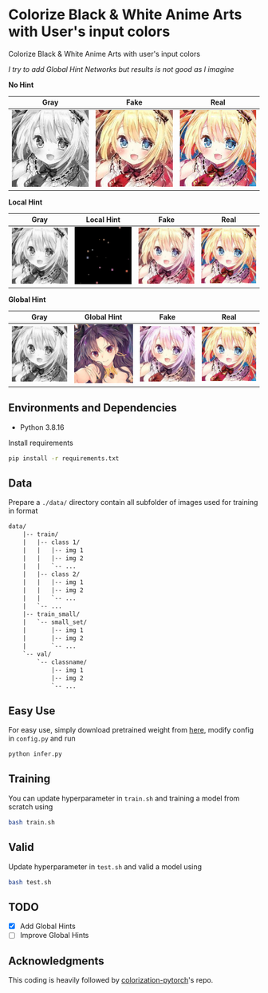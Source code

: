# Colorize Black & White Anime Arts with User's input colors

Colorize Black & White Anime Arts with user's input colors

*I try to add Global Hint Networks but results is not good as I imagine*

**No Hint**

| Gray | Fake | Real |
| --- | --- | --- |
| ![gray](./assets/imgs/gray.jpg "gray") | ![fake_nohint](./assets/imgs/no_hint/fake.jpg "fake_nohint") | ![real_nohint](./assets/imgs/test_img.jpg "real") |

**Local Hint**

| Gray | Local Hint | Fake | Real |
| --- | --- | --- | --- |
| ![gray](./assets/imgs/gray.jpg "gray") | ![local_hint](./assets/imgs/local/hint.jpg "local_hint") | ![fake](./assets/imgs/local/fake.jpg "fake") | ![real](./assets/imgs/test_img.jpg "real") |

**Global Hint**

| Gray | Global Hint | Fake | Real |
| --- | --- | --- | --- |
| ![gray](./assets/imgs/gray.jpg "gray") | ![local_hint](./assets/imgs/global/hint.jpg "local_hint") | ![fake](./assets/imgs/global/fake.jpg "fake") | ![real](./assets/imgs/test_img.jpg "real") |


## Environments and Dependencies

- Python 3.8.16

Install requirements

``` bash
pip install -r requirements.txt
```

## Data

Prepare a `./data/` directory contain all subfolder of images used for training in format

``` folder
data/
    |-- train/
    |   |-- class 1/
    |   |   |-- img 1
    |   |   |-- img 2
    |   |   `-- ...
    |   |-- class 2/
    |   |   |-- img 1
    |   |   |-- img 2
    |   |   `-- ...
    |   `-- ...
    |-- train_small/
    |   `-- small_set/
    |       |-- img 1
    |       |-- img 2
    |       `-- ...
    `-- val/
        `-- classname/
            |-- img 1
            |-- img 2
            `-- ...

```

## Easy Use

For easy use, simply download pretrained weight from [here](https://drive.google.com/file/d/1wS6UCg2n2VoKs7g9PMqj4iJ19xp3-p4X/view?usp=sharing), modify config in `config.py` and run 

``` bash
python infer.py
```

## Training

You can update hyperparameter in `train.sh` and training a model from scratch using

``` bash
bash train.sh
```

## Valid

Update hyperparameter in `test.sh` and valid a model using

``` bash
bash test.sh
```

## TODO

- [x] Add Global Hints
- [ ] Improve Global Hints

## Acknowledgments

This coding is heavily followed by [colorization-pytorch](https://github.com/richzhang/colorization-pytorch)'s repo.
